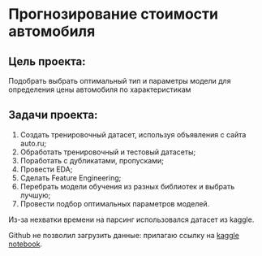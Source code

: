# Прогнозирование стоимости автомобиля

## Цель проекта:
Подобрать выбрать оптимальный тип и параметры модели для определения цены автомобиля по характеристикам

## Задачи проекта:
1. Создать тренировочный датасет, используя объявления с сайта auto.ru;
2. Обработать тренировочный и тестовый датасеты;
3. Поработать с дубликатами, пропусками;
4. Провести EDA;
5. Сделать Feature Engineering;
6. Перебрать модели обучения из разных библиотек и выбрать лучшую;
7. Провести подбор оптимальных параметров моделей.


Из-за нехватки времени на парсинг использовался датасет из kaggle.

Github не позволил загрузить данные: прилагаю ссылку на [kaggle notebook](https://www.kaggle.com/aruzhanimasheva/car-predict-im).


